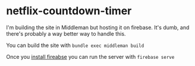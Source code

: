 # netflix-countdown-timer

I'm building the site in Middleman but hosting it on firebase. It's dumb, and there's probably a way better way to handle this.

You can build the site with `bundle exec middleman build`

Once you [install fireabse](https://www.npmjs.com/package/firebase) you can run the server with `firebase serve`
